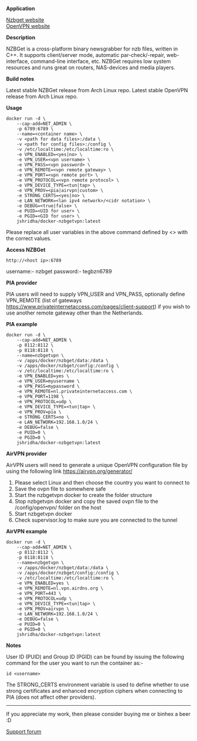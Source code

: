 **Application**

[Nzbget website](http://nzbget.net/)  
[OpenVPN website](https://openvpn.net/)  

**Description**

NZBGet is a cross-platform binary newsgrabber for nzb files, written in C++. It supports client/server mode, automatic par-check/-repair, web-interface, command-line interface, etc. NZBGet requires low system resources and runs great on routers, NAS-devices and media players.

**Build notes**

Latest stable NZBGet release from Arch Linux repo.
Latest stable OpenVPN release from Arch Linux repo.

**Usage**
```
docker run -d \
    --cap-add=NET_ADMIN \
    -p 6789:6789 \
    --name=<container name> \
    -v <path for data files>:/data \
    -v <path for config files>:/config \
    -v /etc/localtime:/etc/localtime:ro \
    -e VPN_ENABLED=<yes|no> \
    -e VPN_USER=<vpn username> \
    -e VPN_PASS=<vpn password> \
    -e VPN_REMOTE=<vpn remote gateway> \
    -e VPN_PORT=<vpn remote port> \
    -e VPN_PROTOCOL=<vpn remote protocol> \
    -e VPN_DEVICE_TYPE=<tun|tap> \
    -e VPN_PROV=<pia|airvpn|custom> \
    -e STRONG_CERTS=<yes|no> \
    -e LAN_NETWORK=<lan ipv4 network>/<cidr notation> \
    -e DEBUG=<true|false> \
    -e PUID=<UID for user> \
    -e PGID=<GID for user> \
    jshridha/docker-nzbgetvpn:latest
```

Please replace all user variables in the above command defined by <> with the correct values.

**Access NZBGet**

`http://<host ip>:6789`

username:- nzbget
password:- tegbzn6789

**PIA provider**

PIA users will need to supply VPN_USER and VPN_PASS, optionally define VPN_REMOTE (list of gateways https://www.privateinternetaccess.com/pages/client-support) if you wish to use another remote gateway other than the Netherlands.

**PIA example**
```
docker run -d \
    --cap-add=NET_ADMIN \
    -p 8112:8112 \
    -p 8118:8118 \
    --name=nzbgetvpn \
    -v /apps/docker/nzbget/data:/data \
    -v /apps/docker/nzbget/config:/config \
    -v /etc/localtime:/etc/localtime:ro \
    -e VPN_ENABLED=yes \
    -e VPN_USER=myusername \
    -e VPN_PASS=mypassword \
    -e VPN_REMOTE=nl.privateinternetaccess.com \
    -e VPN_PORT=1198 \
    -e VPN_PROTOCOL=udp \
    -e VPN_DEVICE_TYPE=<tun|tap> \
    -e VPN_PROV=pia \
    -e STRONG_CERTS=no \
    -e LAN_NETWORK=192.168.1.0/24 \
    -e DEBUG=false \
    -e PUID=0 \
    -e PGID=0 \
    jshridha/docker-nzbgetvpn:latest
```

**AirVPN provider**

AirVPN users will need to generate a unique OpenVPN configuration file by using the following link https://airvpn.org/generator/

1. Please select Linux and then choose the country you want to connect to
2. Save the ovpn file to somewhere safe
3. Start the nzbgetvpn docker to create the folder structure
4. Stop nzbgetvpn docker and copy the saved ovpn file to the /config/openvpn/ folder on the host
5. Start nzbgetvpn docker
6. Check supervisor.log to make sure you are connected to the tunnel

**AirVPN example**
```
docker run -d \
    --cap-add=NET_ADMIN \
    -p 8112:8112 \
    -p 8118:8118 \
    --name=nzbgetvpn \
    -v /apps/docker/nzbget/data:/data \
    -v /apps/docker/nzbget/config:/config \
    -v /etc/localtime:/etc/localtime:ro \
    -e VPN_ENABLED=yes \
    -e VPN_REMOTE=nl.vpn.airdns.org \
    -e VPN_PORT=443 \
    -e VPN_PROTOCOL=udp \
    -e VPN_DEVICE_TYPE=<tun|tap> \
    -e VPN_PROV=airvpn \
    -e LAN_NETWORK=192.168.1.0/24 \
    -e DEBUG=false \
    -e PUID=0 \
    -e PGID=0 \
    jshridha/docker-nzbgetvpn:latest
```

**Notes**

User ID (PUID) and Group ID (PGID) can be found by issuing the following command for the user you want to run the container as:-

```
id <username>
```

The STRONG_CERTS environment variable is used to define whether to use strong certificates and enhanced encryption ciphers when connecting to PIA (does not affect other providers).
___
If you appreciate my work, then please consider buying me or binhex a beer  :D

[Support forum](http://lime-technology.com/forum/index.php?topic=38930)
